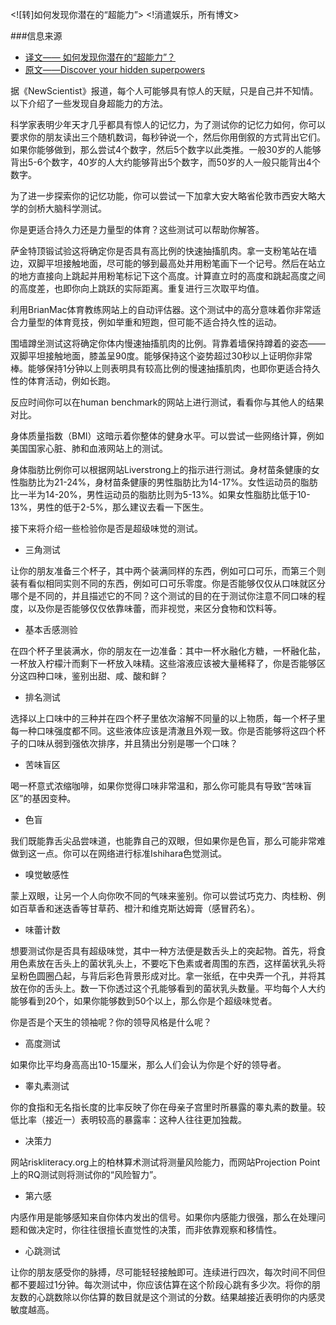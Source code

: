 <![转]如何发现你潜在的“超能力”>
<!消遣娱乐，所有博文>

###信息来源
* [译文——
如何发现你潜在的“超能力”？](http://www.bio360.net/news/show/5503.html)
* [原文——Discover your hidden superpowers ](http://www.newscientist.com/article/dn23420-discover-your-hidden-superpowers.html)

据《NewScientist》报道，每个人可能够具有惊人的天赋，只是自己并不知情。以下介绍了一些发现自身超能力的方法。

科学家表明少年天才几乎都具有惊人的记忆力，为了测试你的记忆力如何，你可以要求你的朋友读出三个随机数词，每秒钟说一个，然后你用倒叙的方式背出它们。如果你能够做到，那么尝试4个数字，然后5个数字以此类推。一般30岁的人能够背出5-6个数字，40岁的人大约能够背出5个数字，而50岁的人一般只能背出4个数字。

为了进一步探索你的记忆功能，你可以尝试一下加拿大安大略省伦敦市西安大略大学的剑桥大脑科学测试。

你是更适合持久力还是力量型的体育？这些测试可以帮助你解答。

萨金特顶锻试验这将确定你是否具有高比例的快速抽搐肌肉。拿一支粉笔站在墙边，双脚平坦接触地面，尽可能的够到最高处并用粉笔画下一个记号。然后在站立的地方直接向上跳起并用粉笔标记下这个高度。计算直立时的高度和跳起高度之间的高度差，也即你向上跳跃的实际距离。重复进行三次取平均值。

利用BrianMac体育教练网站上的自动评估器。这个测试中的高分意味着你非常适合力量型的体育竞技，例如举重和短跑，但可能不适合持久性的运动。

围墙蹲坐测试这将确定你体内慢速抽搐肌肉的比例。背靠着墙保持蹲着的姿态——双脚平坦接触地面，膝盖呈90度。能够保持这个姿势超过30秒以上证明你非常棒。能够保持1分钟以上则表明具有较高比例的慢速抽搐肌肉，也即你更适合持久性的体育活动，例如长跑。

反应时间你可以在human benchmark的网站上进行测试，看看你与其他人的结果对比。

身体质量指数（BMI）这暗示着你整体的健身水平。可以尝试一些网络计算，例如美国国家心脏、肺和血液网站上的测试。

身体脂肪比例你可以根据网站Liverstrong上的指示进行测试。身材苗条健康的女性脂肪比为21-24%，身材苗条健康的男性脂肪比为14-17%。女性运动员的脂肪比一半为14-20%，男性运动员的脂肪比则为5-13%。如果女性脂肪比低于10-13%，男性的低于2-5%，那么建议去看一下医生。

接下来将介绍一些检验你是否是超级味觉的测试。

* 三角测试

让你的朋友准备三个杯子，其中两个装满同样的东西，例如可口可乐，而第三个则装有看似相同实则不同的东西，例如可口可乐零度。你是否能够仅仅从口味就区分哪个是不同的，并且描述它的不同？这个测试的目的在于测试你注意不同口味的程度，以及你是否能够仅仅依靠味蕾，而非视觉，来区分食物和饮料等。

* 基本舌感测验

在四个杯子里装满水，你的朋友在一边准备：其中一杯水融化方糖，一杯融化盐，一杯放入柠檬汁而剩下一杯放入味精。这些溶液应该被大量稀释了，你是否能够区分这四种口味，鉴别出甜、咸、酸和鲜？

* 排名测试

选择以上口味中的三种并在四个杯子里依次溶解不同量的以上物质，每一个杯子里每一种口味强度都不同。这些液体应该是清澈且外观一致。你是否能够将这四个杯子的口味从弱到强依次排序，并且猜出分别是哪一个口味？

* 苦味盲区

喝一杯意式浓缩咖啡，如果你觉得口味非常温和，那么你可能具有导致“苦味盲区”的基因变种。

* 色盲

我们既能靠舌尖品尝味道，也能靠自己的双眼，但如果你是色盲，那么可能非常难做到这一点。你可以在网络进行标准Ishihara色觉测试。

* 嗅觉敏感性

蒙上双眼，让另一个人向你吹不同的气味来鉴别。你可以尝试巧克力、肉桂粉、例如百草香和迷迭香等甘草药、橙汁和维克斯达姆膏（感冒药名）。

* 味蕾计数

想要测试你是否具有超级味觉，其中一种方法便是数舌头上的突起物。首先，将食用色素放在舌头上的菌状乳头上，不要吃下色素或者周围的东西，这样菌状乳头将呈粉色圆圈凸起，与背后彩色背景形成对比。拿一张纸，在中央弄一个孔，并将其放在你的舌头上。数一下你透过这个孔能够看到的菌状乳头数量。平均每个人大约能够看到20个，如果你能够数到50个以上，那么你是个超级味觉者。

你是否是个天生的领袖呢？你的领导风格是什么呢？

* 高度测试

如果你比平均身高高出10-15厘米，那么人们会认为你是个好的领导者。

* 睾丸素测试

你的食指和无名指长度的比率反映了你在母亲子宫里时所暴露的睾丸素的数量。较低比率（接近一）表明较高的暴露率：这种人往往更加独裁。

* 决策力

网站riskliteracy.org上的柏林算术测试将测量风险能力，而网站Projection Point上的RQ测试则将测试你的“风险智力”。

* 第六感

内感作用是能够感知来自你体内发出的信号。如果你内感能力很强，那么在处理问题和做决定时，你往往很擅长直觉性的决策，而非依靠观察和移情性。

* 心跳测试

让你的朋友感受你的脉搏，尽可能轻轻接触即可。连续进行四次，每次时间不同但都不要超过1分钟。每次测试中，你应该估算在这个阶段心跳有多少次。将你的朋友数的心跳数除以你估算的数目就是这个测试的分数。结果越接近表明你的内感灵敏度越高。